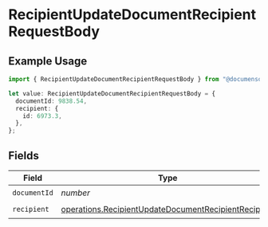 # RecipientUpdateDocumentRecipientRequestBody

## Example Usage

```typescript
import { RecipientUpdateDocumentRecipientRequestBody } from "@documenso/sdk-typescript/models/operations";

let value: RecipientUpdateDocumentRecipientRequestBody = {
  documentId: 9838.54,
  recipient: {
    id: 6973.3,
  },
};
```

## Fields

| Field                                                                                                                        | Type                                                                                                                         | Required                                                                                                                     | Description                                                                                                                  |
| ---------------------------------------------------------------------------------------------------------------------------- | ---------------------------------------------------------------------------------------------------------------------------- | ---------------------------------------------------------------------------------------------------------------------------- | ---------------------------------------------------------------------------------------------------------------------------- |
| `documentId`                                                                                                                 | *number*                                                                                                                     | :heavy_check_mark:                                                                                                           | N/A                                                                                                                          |
| `recipient`                                                                                                                  | [operations.RecipientUpdateDocumentRecipientRecipient](../../models/operations/recipientupdatedocumentrecipientrecipient.md) | :heavy_check_mark:                                                                                                           | N/A                                                                                                                          |
